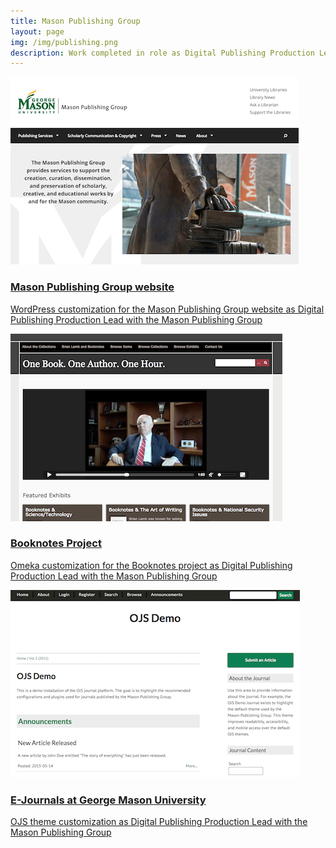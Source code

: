 ```yaml
---
title: Mason Publishing Group
layout: page
img: /img/publishing.png
description: Work completed in role as Digital Publishing Production Lead.
---
```

<div class="entry">
    <a href="http://publishing.gmu.edu">
        <img class="thumb" src="/img/publishing.png"/>
        <div class="caption">
            <h3 class="title">Mason Publishing Group website</h3>
            <p>WordPress customization for the Mason Publishing Group website as Digital Publishing Production Lead with the Mason Publishing Group</p>
        </div>
    </a>
</div>
<div class="entry">
    <a href="http://booknotes.gmu.edu">
        <img class="thumb" src="/img/booknotes.png"/>
        <div class="caption">
            <h3 class="title">Booknotes Project</h3>
            <p>Omeka customization for the Booknotes project as Digital Publishing Production Lead with the Mason Publishing Group</p>
        </div>
    </a>
</div>
<div class="entry">
    <a href="https://github.com/masonpublishing/OJS-Theme">
        <img class="thumb" src="/img/ojs.png"/>
        <div class="caption">
            <h3 class="title">E-Journals at George Mason University</h3>
            <p>OJS theme customization as Digital Publishing Production Lead with the Mason Publishing Group</p>
        </div>
    </a>
</div>